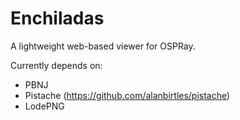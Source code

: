 # Enchiladas

A lightweight web-based viewer for OSPRay. 

Currently depends on:

- PBNJ
- Pistache (https://github.com/alanbirtles/pistache)
- LodePNG
